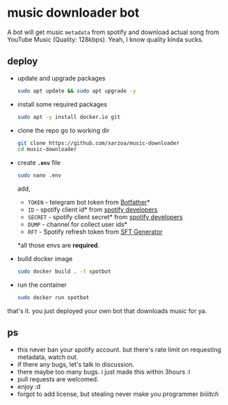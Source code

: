 # music downloader bot

A bot will get music ```metadata``` from spotify and download actual song from YouTube Music (Quality: 128kbps). Yeah, I know quality kinda sucks.

## deploy

- update and upgrade packages
  ```sh
  sudo apt update && sudo apt upgrade -y
  ```
  
- install some required packages
  ```sh
  sudo apt -y install docker.io git
  ```

- clone the repo go to working dir
  ```sh
  git clone https://github.com/xarzoa/music-downloader
  cd music-downloader
  ```

- create **```.env```** file
  ```sh
  sudo nano .env
  ```
  add,
    - ```TOKEN``` - telegram bot token from [Botfather](https://t.me/botfather)*
    - ```ID``` - spotify client id* from [spotify developers](https://developers.spotify.com)
    - ```SECRET``` - spotify client secret* from [spotify developers](https://developers.spotify.com)
    - ```DUMP``` - channel for collect user ids*
    - ```RFT``` - Spotify refresh token from [SFT Generator](https://spotify-refresh-token-generator.netlify.app/)
  
  *all those envs are **required**.
  
- build docker image
  ```sh
  sudo docker build . -t spotbot
  ```

- run the container
  ```sh
  sudo docker run spotbot
  ```

that's it. you just deployed your own bot that downloads music for ya. 

## ps

- this never ban your spotify account. but there's rate limit on requesting metadata, watch out.
- if there any bugs, let's talk in discussion.
- there maybe too many bugs. i just made this within 3hours :l
- pull requests are welcomed.
- enjoy :d
- forgot to add license, but stealing never make you programmer *biiiitch*
